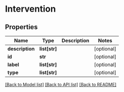 # Intervention

## Properties
Name | Type | Description | Notes
------------ | ------------- | ------------- | -------------
**description** | **list[str]** |  | [optional] 
**id** | **str** |  | [optional] 
**label** | **list[str]** |  | [optional] 
**type** | **list[str]** |  | [optional] 

[[Back to Model list]](../README.md#documentation-for-models) [[Back to API list]](../README.md#documentation-for-api-endpoints) [[Back to README]](../README.md)


